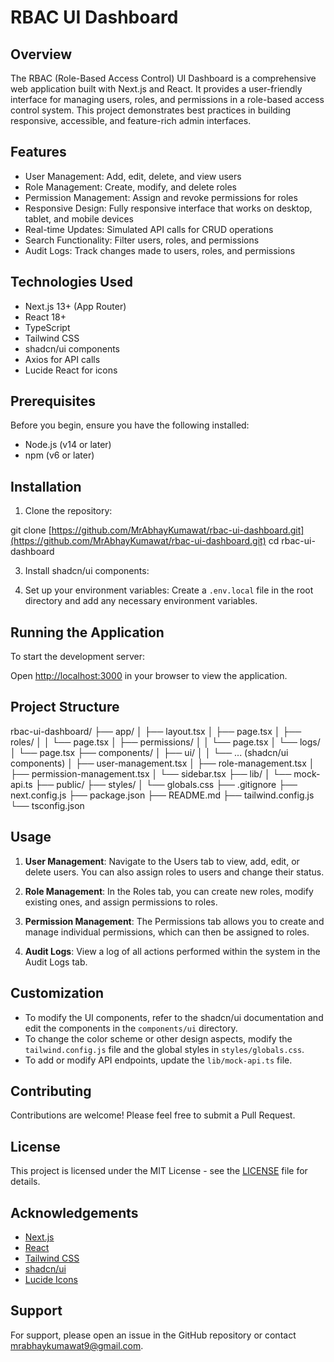 # RBAC UI Dashboard

## Overview

The RBAC (Role-Based Access Control) UI Dashboard is a comprehensive web application built with Next.js and React. It provides a user-friendly interface for managing users, roles, and permissions in a role-based access control system. This project demonstrates best practices in building responsive, accessible, and feature-rich admin interfaces.

## Features

- User Management: Add, edit, delete, and view users
- Role Management: Create, modify, and delete roles
- Permission Management: Assign and revoke permissions for roles
- Responsive Design: Fully responsive interface that works on desktop, tablet, and mobile devices
- Real-time Updates: Simulated API calls for CRUD operations
- Search Functionality: Filter users, roles, and permissions
- Audit Logs: Track changes made to users, roles, and permissions

## Technologies Used

- Next.js 13+ (App Router)
- React 18+
- TypeScript
- Tailwind CSS
- shadcn/ui components
- Axios for API calls
- Lucide React for icons

## Prerequisites

Before you begin, ensure you have the following installed:
- Node.js (v14 or later)
- npm (v6 or later)

## Installation

1. Clone the repository:

git clone [https://github.com/MrAbhayKumawat/rbac-ui-dashboard.git](https://github.com/MrAbhayKumawat/rbac-ui-dashboard.git)
cd rbac-ui-dashboard


3. Install shadcn/ui components:



4. Set up your environment variables:
Create a `.env.local` file in the root directory and add any necessary environment variables.

## Running the Application

To start the development server:



Open [http://localhost:3000](http://localhost:3000) in your browser to view the application.

## Project Structure


rbac-ui-dashboard/
├── app/
│   ├── layout.tsx
│   ├── page.tsx
│   ├── roles/
│   │   └── page.tsx
│   ├── permissions/
│   │   └── page.tsx
│   └── logs/
│       └── page.tsx
├── components/
│   ├── ui/
│   │   └── ... (shadcn/ui components)
│   ├── user-management.tsx
│   ├── role-management.tsx
│   ├── permission-management.tsx
│   └── sidebar.tsx
├── lib/
│   └── mock-api.ts
├── public/
├── styles/
│   └── globals.css
├── .gitignore
├── next.config.js
├── package.json
├── README.md
├── tailwind.config.js
└── tsconfig.json



## Usage

1. **User Management**: Navigate to the Users tab to view, add, edit, or delete users. You can also assign roles to users and change their status.

2. **Role Management**: In the Roles tab, you can create new roles, modify existing ones, and assign permissions to roles.

3. **Permission Management**: The Permissions tab allows you to create and manage individual permissions, which can then be assigned to roles.

4. **Audit Logs**: View a log of all actions performed within the system in the Audit Logs tab.

## Customization

- To modify the UI components, refer to the shadcn/ui documentation and edit the components in the `components/ui` directory.
- To change the color scheme or other design aspects, modify the `tailwind.config.js` file and the global styles in `styles/globals.css`.
- To add or modify API endpoints, update the `lib/mock-api.ts` file.

## Contributing

Contributions are welcome! Please feel free to submit a Pull Request.

## License

This project is licensed under the MIT License - see the [LICENSE](LICENSE) file for details.

## Acknowledgements

- [Next.js](https://nextjs.org/)
- [React](https://reactjs.org/)
- [Tailwind CSS](https://tailwindcss.com/)
- [shadcn/ui](https://ui.shadcn.com/)
- [Lucide Icons](https://lucide.dev/)

## Support

For support, please open an issue in the GitHub repository or contact [mrabhaykumawat9@gmail.com](mailto:mrabhaykumawat9@gmail.com).